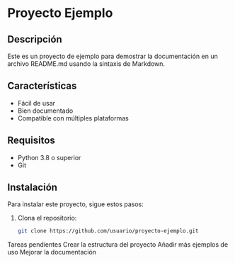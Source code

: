 # Proyecto Ejemplo

## Descripción
Este es un proyecto de ejemplo para demostrar la documentación en un archivo README.md usando la sintaxis de Markdown.

## Características
- Fácil de usar
- Bien documentado
- Compatible con múltiples plataformas

## Requisitos
- Python 3.8 o superior
- Git

## Instalación
Para instalar este proyecto, sigue estos pasos:

1. Clona el repositorio:
   ```sh
   git clone https://github.com/usuario/proyecto-ejemplo.git
Tareas pendientes
 Crear la estructura del proyecto
 Añadir más ejemplos de uso
 Mejorar la documentación
